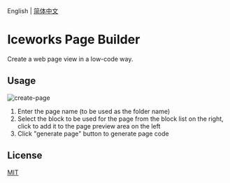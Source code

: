 English | [简体中文](./README.md)

# Iceworks Page Builder

Create a web page view in a low-code way.

## Usage

![create-page](https://img.alicdn.com/tfs/TB1mdpDJKT2gK0jSZFvXXXnFXXa-960-600.gif)

1. Enter the page name (to be used as the folder name)
2. Select the block to be used for the page from the block list on the right, click to add it to the page preview area on the left
3. Click "generate page" button to generate page code

## License

[MIT](./LICENSE)
